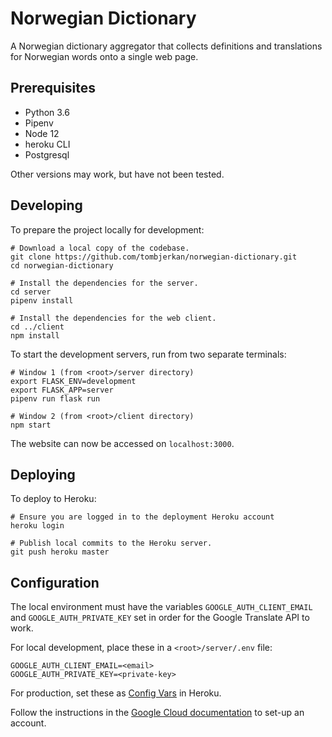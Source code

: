 # Norwegian Dictionary

A Norwegian dictionary aggregator that collects definitions and translations for Norwegian words onto a single web page.

## Prerequisites

- Python 3.6
- Pipenv
- Node 12
- heroku CLI
- Postgresql

Other versions may work, but have not been tested.

## Developing

To prepare the project locally for development:
```shell
# Download a local copy of the codebase.
git clone https://github.com/tombjerkan/norwegian-dictionary.git
cd norwegian-dictionary

# Install the dependencies for the server.
cd server
pipenv install

# Install the dependencies for the web client.
cd ../client
npm install
```

To start the development servers, run from two separate terminals:
```
# Window 1 (from <root>/server directory)
export FLASK_ENV=development
export FLASK_APP=server
pipenv run flask run

# Window 2 (from <root>/client directory)
npm start
```

The website can now be accessed on `localhost:3000`.

## Deploying

To deploy to Heroku:

```shell
# Ensure you are logged in to the deployment Heroku account
heroku login

# Publish local commits to the Heroku server.
git push heroku master
```

## Configuration

The local environment must have the variables `GOOGLE_AUTH_CLIENT_EMAIL` and `GOOGLE_AUTH_PRIVATE_KEY` set in order for the Google Translate API to work.

For local development, place these in a `<root>/server/.env` file:

```
GOOGLE_AUTH_CLIENT_EMAIL=<email>
GOOGLE_AUTH_PRIVATE_KEY=<private-key>
```

For production, set these as [Config Vars](https://devcenter.heroku.com/articles/config-vars) in Heroku.

Follow the instructions in the [Google Cloud documentation](https://cloud.google.com/translate/docs/quickstart-client-libraries-v3) to set-up an account.
